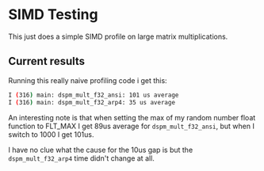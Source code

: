 # SIMD Testing

This just does a simple SIMD profile on large matrix multiplications.

## Current results

Running this really naive profiling code i get this:

```sh
I (316) main: dspm_mult_f32_ansi: 101 us average
I (316) main: dspm_mult_f32_arp4: 35 us average
```

An interesting note is that when setting the max of my random number float function to FLT_MAX
I get 89us average for `dspm_mult_f32_ansi`, but when I switch to 1000 I get 101us.

I have no clue what the cause for the 10us gap is but the `dspm_mult_f32_arp4` time didn't change at all.
